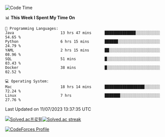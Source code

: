 
<!--START_SECTION:waka-->
![Code Time](http://img.shields.io/badge/Code%20Time-2%2C813%20hrs%2016%20mins-blue)

📊 **This Week I Spent My Time On** 

```text
💬 Programming Languages: 
Java                     13 hrs 47 mins      ██████████████░░░░░░░░░░░   54.65 % 
Python                   6 hrs 15 mins       ██████░░░░░░░░░░░░░░░░░░░   24.79 % 
YAML                     2 hrs 15 mins       ██░░░░░░░░░░░░░░░░░░░░░░░   08.96 % 
SQL                      51 mins             █░░░░░░░░░░░░░░░░░░░░░░░░   03.43 % 
Docker                   38 mins             █░░░░░░░░░░░░░░░░░░░░░░░░   02.52 % 

💻 Operating System: 
Mac                      18 hrs 14 mins      ██████████████████░░░░░░░   72.24 % 
Linux                    7 hrs               ███████░░░░░░░░░░░░░░░░░░   27.76 % 
```


 Last Updated on 11/07/2023 13:37:35 UTC
<!--END_SECTION:waka-->


[![Solved.ac프로필](http://mazassumnida.wtf/api/generate_badge?boj=hckim96)](https://solved.ac/hckim96)[![Solved.ac streak](http://mazandi.herokuapp.com/api?handle=hckim96&theme=dark)](https://solved.ac/hckim96)


[![CodeForces Profile](https://cf.leed.at?id=hckim96)](https://codeforces.com/profile/hckim96)

